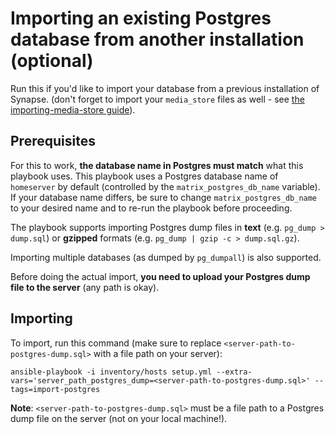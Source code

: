 # Importing an existing Postgres database from another installation (optional)

Run this if you'd like to import your database from a previous installation of Synapse.
(don't forget to import your `media_store` files as well - see [the importing-media-store guide](importing-media-store.md)).


## Prerequisites

For this to work, **the database name in Postgres must match** what this playbook uses.
This playbook uses a Postgres database name of `homeserver` by default (controlled by the `matrix_postgres_db_name` variable).
If your database name differs, be sure to change `matrix_postgres_db_name` to your desired name and to re-run the playbook before proceeding.

The playbook supports importing Postgres dump files in **text** (e.g. `pg_dump > dump.sql`) or **gzipped** formats (e.g. `pg_dump | gzip -c > dump.sql.gz`).

Importing multiple databases (as dumped by `pg_dumpall`) is also supported.

Before doing the actual import, **you need to upload your Postgres dump file to the server** (any path is okay).


## Importing

To import, run this command (make sure to replace `<server-path-to-postgres-dump.sql>` with a file path on your server):

	ansible-playbook -i inventory/hosts setup.yml --extra-vars='server_path_postgres_dump=<server-path-to-postgres-dump.sql>' --tags=import-postgres

**Note**: `<server-path-to-postgres-dump.sql>` must be a file path to a Postgres dump file on the server (not on your local machine!).
